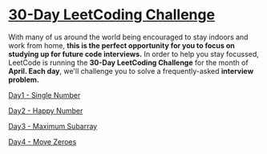 # [30-Day LeetCoding Challenge](https://leetcode.com/explore/other/card/30-day-leetcoding-challenge/)

With many of us around the world being encouraged to stay indoors and work from home, **this is the perfect opportunity for you to focus on studying up for future code interviews.** In order to help you stay focussed, LeetCode is running the **30-Day LeetCoding Challenge** for the month of **April. Each day**, we'll challenge you to solve a frequently-asked **interview problem.**

[Day1 - Single Number](./day1.md)

[Day2 - Happy Number](./day2.md)

[Day3 - Maximum Subarray](./day3.md)

[Day4 - Move Zeroes](./day4.md)

